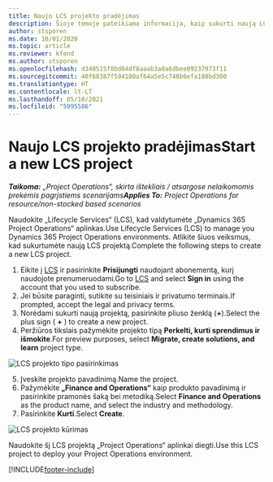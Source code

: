 ```yaml
---
title: Naujo LCS projekto pradėjimas
description: Šioje temoje pateikiama informacija, kaip sukurti naują LCS projektą jūsų „Project Operations“ aplinkai.
author: stsporen
ms.date: 10/01/2020
ms.topic: article
ms.reviewer: kfend
ms.author: stsporen
ms.openlocfilehash: d348515f8bd64df8aaab3a8a6dbee09237973f11
ms.sourcegitcommit: 40f68387f594180af64a5e5c748b6efa188bd300
ms.translationtype: HT
ms.contentlocale: lt-LT
ms.lasthandoff: 05/10/2021
ms.locfileid: "5995586"
---
```

# <a name="start-a-new-lcs-project"></a><span data-ttu-id="9d7a5-103">Naujo LCS projekto pradėjimas</span><span class="sxs-lookup"><span data-stu-id="9d7a5-103">Start a new LCS project</span></span>

<span data-ttu-id="9d7a5-104">_**Taikoma:** „Project Operations“, skirta ištekliais / atsargose nelaikomomis prekėmis pagrįstiems scenarijams_</span><span class="sxs-lookup"><span data-stu-id="9d7a5-104">_**Applies To:** Project Operations for resource/non-stocked based scenarios_</span></span>

<span data-ttu-id="9d7a5-105">Naudokite „Lifecycle Services“ (LCS), kad valdytumėte „Dynamics 365 Project Operations“ aplinkas.</span><span class="sxs-lookup"><span data-stu-id="9d7a5-105">Use Lifecycle Services (LCS) to manage you Dynamics 365 Project Operations environments.</span></span> <span data-ttu-id="9d7a5-106">Atlikite šiuos veiksmus, kad sukurtumėte naują LCS projektą.</span><span class="sxs-lookup"><span data-stu-id="9d7a5-106">Complete the following steps to create a new LCS project.</span></span>

1. <span data-ttu-id="9d7a5-107">Eikite į [LCS](https://lcs.dynamics.com/Logon/Index) ir pasirinkite **Prisijungti** naudojant abonementą, kurį naudojote prenumeruodami.</span><span class="sxs-lookup"><span data-stu-id="9d7a5-107">Go to [LCS](https://lcs.dynamics.com/Logon/Index) and select **Sign in** using the account that you used to subscribe.</span></span>
2. <span data-ttu-id="9d7a5-108">Jei būsite paraginti, sutikite su teisiniais ir privatumo terminais.</span><span class="sxs-lookup"><span data-stu-id="9d7a5-108">If prompted, accept the legal and privacy terms.</span></span>
3. <span data-ttu-id="9d7a5-109">Norėdami sukurti naują projektą, pasirinkite pliuso ženklą (**+**).</span><span class="sxs-lookup"><span data-stu-id="9d7a5-109">Select the plus sign ( **+** ) to create a new project.</span></span>
4. <span data-ttu-id="9d7a5-110">Peržiūros tikslais pažymėkite projekto tipą **Perkelti, kurti sprendimus ir išmokite**.</span><span class="sxs-lookup"><span data-stu-id="9d7a5-110">For preview purposes, select **Migrate, create solutions, and learn** project type.</span></span>

  ![LCS projekto tipo pasirinkimas](./media/create-lcs-1.png)

5. <span data-ttu-id="9d7a5-112">Įveskite projekto pavadinimą.</span><span class="sxs-lookup"><span data-stu-id="9d7a5-112">Name the project.</span></span> 
6. <span data-ttu-id="9d7a5-113">Pažymėkite **„Finance and Operations“** kaip produkto pavadinimą ir pasirinkite pramonės šaką bei metodiką.</span><span class="sxs-lookup"><span data-stu-id="9d7a5-113">Select **Finance and Operations** as the product name, and select the industry and methodology.</span></span> 
7. <span data-ttu-id="9d7a5-114">Pasirinkite **Kurti**.</span><span class="sxs-lookup"><span data-stu-id="9d7a5-114">Select **Create**.</span></span>

![LCS projekto kūrimas](./media/create-lcs-2.png)

<span data-ttu-id="9d7a5-116">Naudokite šį LCS projektą „Project Operations“ aplinkai diegti.</span><span class="sxs-lookup"><span data-stu-id="9d7a5-116">Use this LCS project to deploy your Project Operations environment.</span></span>



[!INCLUDE[footer-include](../includes/footer-banner.md)]